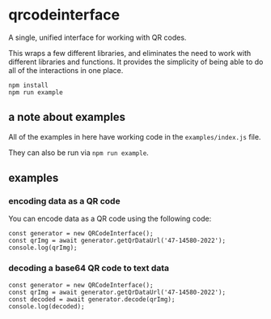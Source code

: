 # qrcodeinterface
A single, unified interface for working with QR codes.  

This wraps a few different libraries, and eliminates the need to work with different libraries and functions.  It provides the simplicity of being able to do all of the interactions in one place.

```
npm install
npm run example
```

## a note about examples
All of the examples in here have working code in the `examples/index.js` file.

They can also be run via `npm run example`.

## examples

### encoding data as a QR code
You can encode data as a QR code using the following code:
```
const generator = new QRCodeInterface();
const qrImg = await generator.getQrDataUrl('47-14580-2022');
console.log(qrImg);
```

### decoding a base64 QR code to text data

```
const generator = new QRCodeInterface();
const qrImg = await generator.getQrDataUrl('47-14580-2022');
const decoded = await generator.decode(qrImg);
console.log(decoded);
```